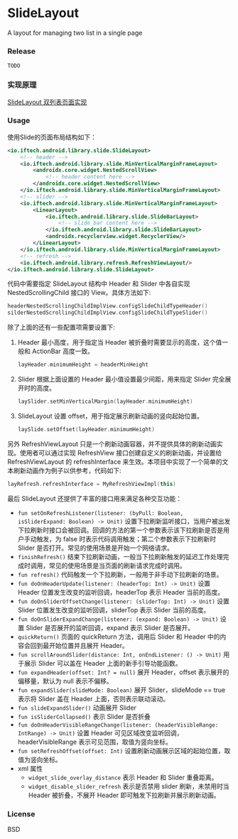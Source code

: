 # SlideLayout
A layout for managing two list in a single page

### Release
`TODO`

### 实现原理
[SlideLayout 双列表页面实现](https://github.com/tuesda/blog/blob/master/android/view/20190718_slidelayout_double_list/SlideLayout%20%E5%8F%8C%E5%88%97%E8%A1%A8%E9%A1%B5%E9%9D%A2%E5%AE%9E%E7%8E%B0.md)

### Usage

使用Slide的页面布局结构如下：
```xml
<io.iftech.android.library.slide.SlideLayout>
    <!-- header -->
    <io.iftech.android.library.slide.MinVerticalMarginFrameLayout>
        <androidx.core.widget.NestedScrollView>
            <!-- header content here -->
        </androidx.core.widget.NestedScrollView>
    </io.iftech.android.library.slide.MinVerticalMarginFrameLayout>
    <!-- slider -->
    <io.iftech.android.library.slide.MinVerticalMarginFrameLayout>
        <LinearLayout>
            <io.iftech.android.library.slide.SlideBarLayout>
                <!-- slide bar content here -->
            </io.iftech.android.library.slide.SlideBarLayout>
            <androidx.recyclerview.widget.RecyclerView/>
        </LinearLayout>
    </io.iftech.android.library.slide.MinVerticalMarginFrameLayout>
    <!-- refresh -->
    <io.iftech.android.library.refresh.RefreshViewLayout/>
</io.iftech.android.library.slide.SlideLayout>
```
代码中需要指定 SlideLayout 结构中 Header 和 Slider 中各自实现 NestedScrollingChild 接口的 View。具体方法如下:

```kotlin
headerNestedScrollingChildImplView.configSlideChildTypeHeader()
silderNestedScrollingChildImplView.configSlideChildTypeSlider()
```
除了上面的还有一些配置项需要设置下:

1. Header 最小高度，用于指定当 Header 被折叠时需要显示的高度，这个值一般和 ActionBar 高度一致。
    ```kotlin
    layHeader.minimumHeight = headerMinHeight
    ```
2. Slider 根据上面设置的 Header 最小值设置最少间距，用来指定 Slider 完全展开时的高度。
    ```kotlin
    laySlider.setMinVerticalMargin(layHeader.minimumHeight)
    ```
3. SlideLayout 设置 offset，用于指定展示刷新动画的竖向起始位置。
    ```kotlin
    laySlide.setOffset(layHeader.minimumHeight)
    ```
另外 RefreshViewLayout 只是一个刷新动画容器，并不提供具体的刷新动画实现。使用者可以通过实现 RefreshView 接口创建自定义的刷新动画，并设置给 RefreshViewLayout 的 refreshInterface 来生效。本项目中实现了一个简单的文本刷新动画作为例子以供参考，代码如下:
```kotlin
layRefresh.refreshInterface = MyRefreshViewImpl(this)
``` 
最后 SlideLayout 还提供了丰富的接口用来满足各种交互功能：

* `fun setOnRefreshListener(listener: (byPull: Boolean, isSliderExpand: Boolean) -> Unit)`
    设置下拉刷新监听接口，当用户被出发下拉刷新时接口会被回调。回调的方法的第一个参数表示该下拉刷新是否是用户手动触发，为 false 时表示代码调用触发；第二个参数表示下拉刷新时 Slider 是否打开。常见的使用场景是开始一个网络请求。
* `finishRefresh()`
    结束下拉刷新动画，一般当下拉刷新触发的延迟工作处理完成时调用，常见的使用场景是当页面的刷新请求完成时调用。
* `fun refresh()`
    代码触发一个下拉刷新，一般用于非手动下拉刷新的场景。
* `fun doOnHeaderUpdate(listener: (headerTop: Int) -> Unit)`
    设置 Header 位置发生改变的监听回调，headerTop 表示 Header 当前的高度。
* `fun doOnSliderOffsetChange(listener: (sliderTop: Int) -> Unit)`
    设置 Slider 位置发生改变的监听回调，sliderTop 表示 Slider 当前的高度。
* `fun doOnSliderExpandChange(listener: (expand: Boolean) -> Unit)`
    设置 Slider 是否展开的监听回调，expand 表示 Slider 是否展开。
* `quickReturn()`
    页面的 quickReturn 方法，调用后 Slider 和 Header 中的内容会回到最开始位置并且展开 Header。
* `fun scrollAroundSlider(distance: Int, onEndListener: () -> Unit)`
    用于展示 Slider 可以盖在 Header 上面的新手引导功能函数。
* `fun expandHeader(offset: Int? = null)`
    展开 Header，offset 表示展开的偏移量，默认为 null 表示不偏移。
* `fun expandSlider(slideMode: Boolean)`
    展开 Slider，slideMode == true 表示将 Slider 盖在 Header 上面，否则表示联动滚动。
* `fun slideExpandSlider()`
    动画展开 Slider
* `fun isSliderCollapsed()`
    表示 Slider 是否折叠
* `fun doOnHeaderVisibleRangeChange(listener: (headerVisibleRange: IntRange) -> Unit)`
    设置 Header 可见区域改变监听回调，headerVisibleRange 表示可见范围，取值为竖向坐标。
* `fun setRefreshOffset(offset: Int)`
    设置刷新动画展示区域的起始位置，取值为竖向坐标。
* xml 属性
    * `widget_slide_overlay_distance` 表示 Header 和 Slider 重叠距离。
    * `widget_disable_slider_refresh` 表示是否禁用 slider 刷新，未禁用时当 Header 被折叠，不展开 Header 即可触发下拉刷新并展示刷新动画。
    
### License

BSD  